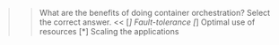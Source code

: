 
>> What are the benefits of doing container orchestration? Select the correct answer. <<
[*] Fault-tolerance
[*] Optimal use of resources
[*] Scaling the applications

